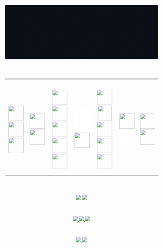 <div align="center">
<img src="cover.gif" align="center" height="50%" width="100%" />
</div>
<br/>  


<br>
<br>
<table align="center">
    <tr>
        <th>
            <p align="center">
                <br>
                <a href="https://www.java.com/" title="Java"><img src="https://github.com/tomchen/stack-icons/blob/master/logos/java.svg" width="50px" height="50px"></a>
                <a href="https://developer.mozilla.org/en-US/docs/Web/JavaScript" title="JavaScript"><img src="https://github.com/tomchen/stack-icons/blob/master/logos/javascript.svg" width="50px" height="50px"></a>
                <a href="https://www.python.org/" title="Python"><img src="https://github.com/tomchen/stack-icons/blob/master/logos/python.svg" width="50px" height="50px"></a>
                <br>
            </p>
        </th>
        <th>
            <p align="center">
                <br>
                <a href="https://www.mongodb.com/" title="MongoDB"><img src="https://github.com/get-icon/geticon/blob/master/icons/mongodb-icon.svg" width="50px" height="50px"></a>
                <a href="https://www.mysql.com/" title="MySQL"><img src="https://github.com/tomchen/stack-icons/blob/master/logos/mysql.svg" width="50px" height="50px"></a>
                <br>
            </p>
        </th>
        <th>
            <p align="center">
                <br>
                <a href="https://developer.mozilla.org/en-US/docs/Web/Guide/HTML/HTML5" title="HTML5"><img src="https://github.com/tomchen/stack-icons/blob/master/logos/html-5.svg" width="50px" height="50px"></a>
                <a href="https://developer.mozilla.org/en-US/docs/Web/CSS" title="CSS3"><img src="https://github.com/tomchen/stack-icons/blob/master/logos/css-3.svg" width="50px" height="50px"></a>
                <a href="https://getbootstrap.com/" title="Bootstrap 4"><img src="https://github.com/tomchen/stack-icons/blob/master/logos/bootstrap.svg" width="50px" height="50px"></a>
                <a href="https://mui.com/" title="MUI"><img src="https://github.com/get-icon/geticon/blob/master/icons/material-ui.svg" width="50px" height="50px"></a>
                <a href="https://reactjs.org/" title="React"><img src="https://github.com/tomchen/stack-icons/blob/master/logos/react.svg" width="50px" height="50px"></a>
                <br>
            </p>
        </th>
        <th>
            <p align="center">
                <br>
                <a href="https://expressjs.com" title="Express"><img src="https://github.com/kumar-tushar/kumar-tushar/blob/main/icons/express.svg" width="60px" height="70px" ></a>
               <a href="https://www.djangoproject.com" title="Django"><img src="https://github.com/get-icon/geticon/blob/master/icons/django.svg" width="50px" height="50px" ></a> 
                <br>
            </p>
        </th>
        <th>
            <p align="center">
                <br>
                <a href="https://nodejs.org/" title="Node.js"><img src="https://github.com/get-icon/geticon/blob/master/icons/nodejs-icon.svg" width="50px" height="50px"></a>
                <a href="https://www.npmjs.com/" title="npm"><img src="https://github.com/get-icon/geticon/blob/master/icons/npm.svg" width="45px" height="50px"></a>
                <a href="https://yarnpkg.com/" title="Yarn"><img src="https://github.com/get-icon/geticon/blob/master/icons/yarn.svg" width="50px" height="50px"></a>
                <a href="https://nodemon.io/" title="nodemon"><img src="https://github.com/get-icon/geticon/blob/master/icons/nodemon.svg" width="50px" height="50px"></a>
                <a href="https://www.postman.com/" title="Postman"> <img src="https://github.com/get-icon/geticon/blob/master/icons/postman.svg" width="50px" height="50px"></a>
                <br>
            </p>
        </th>
        <th>
            <p align="center">
                <br>
                <a href="https://git-scm.com/" title="Git"><img src="https://github.com/get-icon/geticon/blob/master/icons/git-icon.svg" width="50px" height="50px"></a>
                <a href="https://github.com/" title="GitHub"><img src="https://github.com/kumar-tushar/kumar-tushar/blob/main/icons/github.svg" width="50px" height="50px"></a>
                <br>
            </p>
        </th>
        <th>
            <p align="center">
                <br>
                <a href="https://www.heroku.com/" title="Heroku"><img src="https://github.com/get-icon/geticon/blob/master/icons/heroku-icon.svg" width="50px" height="50px"></a>
                <a href="https://firebase.google.com" title="Firebase"><img src="https://github.com/get-icon/geticon/blob/master/icons/firebase.svg" width="50px" height="50px"></a>
                <br>
            </p>
        </th>
    </tr>
</table>
<br/>


<br>
<br>
<div align="center">
   <a>
    <img src="https://github-readme-stats.vercel.app/api/top-langs/?username=kumar-tushar&langs_count=12&layout=compact&theme=tokyonight" height="176px" />
  </a>
  <a>
    <img src="https://github-readme-stats.vercel.app/api?username=kumar-tushar&show_icons=true&theme=tokyonight" width="450px"/>
  </a>
</div>   
<br>



<br>
<br>
<div align="center">
  <a href="https://leetcode.com/coder_tkv" target="_blank">
    <img src="https://img.shields.io/badge/LeetCode-000000?style=for-the-badge&logo=LeetCode&logoColor=#d16c06" />
  </a>
  <a href="https://www.codechef.com/users/coder_tkv" target="_blank">
    <img src="https://img.shields.io/badge/CodeChef-%23964B00.svg?style=for-the-badge&logo=CodeChef&logoColor=white" />
  </a>
  <a href="https://www.hackerrank.com/coder_tkv" target="_blank">
    <img src="https://img.shields.io/badge/-Hackerrank-2EC866?style=for-the-badge&logo=HackerRank&logoColor=white" />
  </a>
</div>   
<br>



<br>
<br>
<div align="center">
<a href="https://in.linkedin.com/in/kumar-tushar" target="_blank">
<img src="https://img.shields.io/badge/linkedin-%230077B5.svg?&style=for-the-badge&logo=linkedin&logoColor=white" />
</a>
<a href="mailto:tushar.workplace@gmail.com" target="_blank">
<img src="https://img.shields.io/badge/Gmail-D14836?style=for-the-badge&logo=gmail&logoColor=white" />
</a>  
</div>   
<br>





